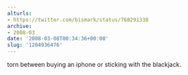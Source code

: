 ```yaml
---
alturls:
- https://twitter.com/bismark/status/768291338
archive:
- 2008-03
date: '2008-03-08T00:34:36+00:00'
slug: '1204936476'
---
```


torn between buying an iphone or sticking with the blackjack.

